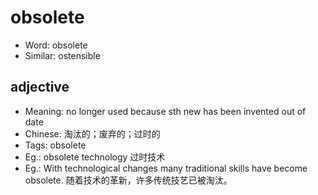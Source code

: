 # obsolete

- Word: obsolete
- Similar: ostensible

## adjective

- Meaning: no longer used because sth new has been invented out of date
- Chinese: 淘汰的；废弃的；过时的
- Tags: obsolete
- Eg.: obsolete technology 过时技术
- Eg.: With technological changes many traditional skills have become obsolete. 随着技术的革新，许多传统技艺已被淘汰。

